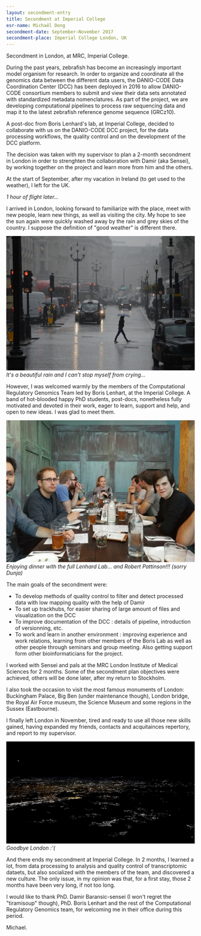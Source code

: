 ```yaml
---
layout: secondment-entry
title: Secondment at Imperial College
esr-name: Michaël Dong
secondment-date: September–November 2017
secondment-place: Imperial College London, UK
---
```


Secondment in London, at MRC, Imperial College.

During the past years, zebrafish has become an increasingly important model organism for research. In order to organize and coordinate all the genomics data between the different data users, the DANIO-CODE Data Coordination Center (DCC) has been deployed in 2016 to allow DANIO-CODE consortium members to submit and view their data sets annotated with standardized metadata nomenclatures. As part of the project, we are developing computational pipelines to process raw sequencing data and map it to the latest zebrafish reference genome sequence (GRCz10).

A post-doc from Boris Lenhard's lab, at Imperial College, decided to collaborate with us on the DANIO-CODE DCC project, for the data processing workflows, the quality control and on the development of the DCC platform.

The decision was taken with my supervisor to plan a 2-month secondment in London in order to strenghten the collaboration with Damir (aka Sensei), by working together on the project and learn more from him and the others. 

At the start of September, after my vacation in Ireland (to get used to the weather), I left for the UK.

*1 hour of flight later...*

I arrived in London, looking forward to familiarize with the place, meet with new people, learn new things, as well as visiting the city. My hope to see the sun again were quickly washed away by the rain and grey skies of the country. I suppose the definition of "good weather" is different there. 

![It's a beautiful rain and I can't stop myself from crying...](/library/images/secondments/michael_IC_3.jpg)<br>
*It's a beautiful rain and I can't stop myself from crying...*

However, I was welcomed warmly by the members of the Computational Regulatory Genomics Team led by Boris Lenhart, at the Imperial College. A band of hot-blooded happy PhD students, post-docs, nonetheless fully motivated and devoted in their work, eager to learn, support and help, and open to new ideas. I was glad to meet them.

![Enjoying dinner with the full Lenhard Lab... and Robert Pattinson!!! (sorry Dunja)](/library/images/secondments/michael_IC_1.jpg)
*Enjoying dinner with the full Lenhard Lab... and Robert Pattinson!!! (sorry Dunja)*

The main goals of the secondment were:
- To develop methods of quality control to filter and detect processed data with low mapping quality with the help of Damir
- To set up trackhubs, for easier sharing of large amount of files and visualization on the DCC
- To improve documentation of the DCC : details of pipeline, introduction of versionning, etc.
- To work and learn in another environment : improving experience and work relations, learning from other members of the Boris Lab as well as other people through seminars and group meeting. Also getting support form other bioinformaticians for the project.

I worked with Sensei and pals at the MRC London Institute of Medical Sciences for 2 months. Some of the secondment plan objectives were achieved, others will be done later, after my return to Stockholm.

I also took the occasion to visit the most famous monuments of London: Buckingham Palace, Big Ben (under maintenance though), London bridge, the Royal Air Force museum, the Science Museum and some regions in the Sussex (Eastbourne).

I finally left London in November, tired and ready to use all those new skills gained, having expanded my friends, contacts and acquitainces repertory, and report to my supervisor.

![Goodbye London :'(](/library/images/secondments/michael_IC_2.jpg)
*Goodbye London :'(*

And there ends my secondment at Imperial College. In 2 months, I learned a lot, from data processing to analysis and quality control of transcriptomic dataets, but also socialized with the members of the team, and discovered a new culture. The only issue, in my opinion was that, for a first stay, those 2 months have been very long, if not too long.

I would like to thank PhD. Damir Baransic-sensei (I won't regret the "tiramisoup" though), PhD. Boris Lenhart and the rest of the Computational Regulatory Genomics team, for welcoming me in their office during this period. 

Michael.
